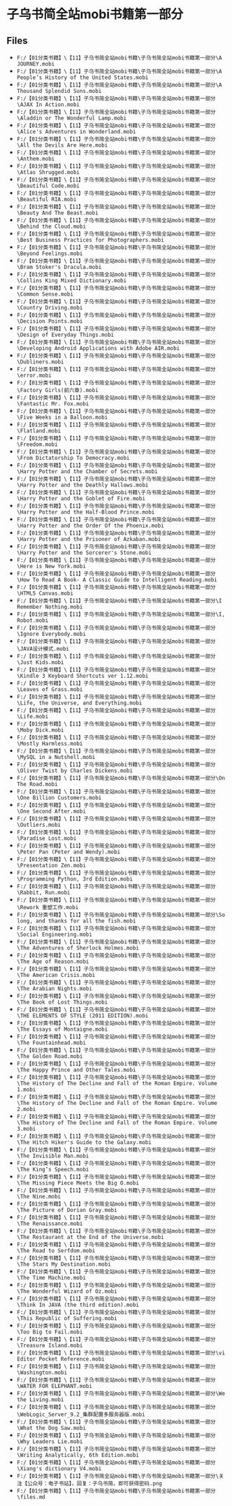 # 子乌书简全站mobi书籍第一部分

## Files

- `F:/【01分类书籍】\【11】子乌书简全站mobi书籍\子乌书简全站mobi书籍第一部分\A JOURNEY.mobi`
- `F:/【01分类书籍】\【11】子乌书简全站mobi书籍\子乌书简全站mobi书籍第一部分\A People’s History of the United States.mobi`
- `F:/【01分类书籍】\【11】子乌书简全站mobi书籍\子乌书简全站mobi书籍第一部分\A Thousand Splendid Suns.mobi`
- `F:/【01分类书籍】\【11】子乌书简全站mobi书籍\子乌书简全站mobi书籍第一部分\AJAX In Action.mobi`
- `F:/【01分类书籍】\【11】子乌书简全站mobi书籍\子乌书简全站mobi书籍第一部分\Aladdin or The Wonderful Lamp.mobi`
- `F:/【01分类书籍】\【11】子乌书简全站mobi书籍\子乌书简全站mobi书籍第一部分\Alice's Adventures in Wonderland.mobi`
- `F:/【01分类书籍】\【11】子乌书简全站mobi书籍\子乌书简全站mobi书籍第一部分\All the Devils Are Here.mobi`
- `F:/【01分类书籍】\【11】子乌书简全站mobi书籍\子乌书简全站mobi书籍第一部分\Anthem.mobi`
- `F:/【01分类书籍】\【11】子乌书简全站mobi书籍\子乌书简全站mobi书籍第一部分\Atlas Shrugged.mobi`
- `F:/【01分类书籍】\【11】子乌书简全站mobi书籍\子乌书简全站mobi书籍第一部分\Beautiful Code.mobi`
- `F:/【01分类书籍】\【11】子乌书简全站mobi书籍\子乌书简全站mobi书籍第一部分\Beautiful RIA.mobi`
- `F:/【01分类书籍】\【11】子乌书简全站mobi书籍\子乌书简全站mobi书籍第一部分\Beauty And The Beast.mobi`
- `F:/【01分类书籍】\【11】子乌书简全站mobi书籍\子乌书简全站mobi书籍第一部分\Behind the Cloud.mobi`
- `F:/【01分类书籍】\【11】子乌书简全站mobi书籍\子乌书简全站mobi书籍第一部分\Best Business Practices for Photographers.mobi`
- `F:/【01分类书籍】\【11】子乌书简全站mobi书籍\子乌书简全站mobi书籍第一部分\Beyond Feelings.mobi`
- `F:/【01分类书籍】\【11】子乌书简全站mobi书籍\子乌书简全站mobi书籍第一部分\Bram Stoker's Dracula.mobi`
- `F:/【01分类书籍】\【11】子乌书简全站mobi书籍\子乌书简全站mobi书籍第一部分\Collins King Mixed Dictionary.mobi`
- `F:/【01分类书籍】\【11】子乌书简全站mobi书籍\子乌书简全站mobi书籍第一部分\Common Sense.mobi`
- `F:/【01分类书籍】\【11】子乌书简全站mobi书籍\子乌书简全站mobi书籍第一部分\Country Driving.mobi`
- `F:/【01分类书籍】\【11】子乌书简全站mobi书籍\子乌书简全站mobi书籍第一部分\Decision Points.mobi`
- `F:/【01分类书籍】\【11】子乌书简全站mobi书籍\子乌书简全站mobi书籍第一部分\Design of Everyday Things.mobi`
- `F:/【01分类书籍】\【11】子乌书简全站mobi书籍\子乌书简全站mobi书籍第一部分\Developing Android Applications with Adobe AIR.mobi`
- `F:/【01分类书籍】\【11】子乌书简全站mobi书籍\子乌书简全站mobi书籍第一部分\Dubliners.mobi`
- `F:/【01分类书籍】\【11】子乌书简全站mobi书籍\子乌书简全站mobi书籍第一部分\error.mobi`
- `F:/【01分类书籍】\【11】子乌书简全站mobi书籍\子乌书简全站mobi书籍第一部分\Factory Girls(前六章).mobi`
- `F:/【01分类书籍】\【11】子乌书简全站mobi书籍\子乌书简全站mobi书籍第一部分\Fantastic Mr. Fox.mobi`
- `F:/【01分类书籍】\【11】子乌书简全站mobi书籍\子乌书简全站mobi书籍第一部分\Five Weeks in a Balloon.mobi`
- `F:/【01分类书籍】\【11】子乌书简全站mobi书籍\子乌书简全站mobi书籍第一部分\Flatland.mobi`
- `F:/【01分类书籍】\【11】子乌书简全站mobi书籍\子乌书简全站mobi书籍第一部分\Freedom.mobi`
- `F:/【01分类书籍】\【11】子乌书简全站mobi书籍\子乌书简全站mobi书籍第一部分\From Dictatorship To Democracy.mobi`
- `F:/【01分类书籍】\【11】子乌书简全站mobi书籍\子乌书简全站mobi书籍第一部分\Harry Potter and the Chamber of Secrets.mobi`
- `F:/【01分类书籍】\【11】子乌书简全站mobi书籍\子乌书简全站mobi书籍第一部分\Harry Potter and the Deathly Hallows.mobi`
- `F:/【01分类书籍】\【11】子乌书简全站mobi书籍\子乌书简全站mobi书籍第一部分\Harry Potter and the Goblet of Fire.mobi`
- `F:/【01分类书籍】\【11】子乌书简全站mobi书籍\子乌书简全站mobi书籍第一部分\Harry Potter and the Half-Blood Prince.mobi`
- `F:/【01分类书籍】\【11】子乌书简全站mobi书籍\子乌书简全站mobi书籍第一部分\Harry Potter and the Order Of the Phoenix.mobi`
- `F:/【01分类书籍】\【11】子乌书简全站mobi书籍\子乌书简全站mobi书籍第一部分\Harry Potter and the Prisoner of Azkaban.mobi`
- `F:/【01分类书籍】\【11】子乌书简全站mobi书籍\子乌书简全站mobi书籍第一部分\Harry Potter and the Sorcerer's Stone.mobi`
- `F:/【01分类书籍】\【11】子乌书简全站mobi书籍\子乌书简全站mobi书籍第一部分\Here is New York.mobi`
- `F:/【01分类书籍】\【11】子乌书简全站mobi书籍\子乌书简全站mobi书籍第一部分\How To Read A Book- A Classic Guide to Intelligent Reading.mobi`
- `F:/【01分类书籍】\【11】子乌书简全站mobi书籍\子乌书简全站mobi书籍第一部分\HTML5 Canvas.mobi`
- `F:/【01分类书籍】\【11】子乌书简全站mobi书籍\子乌书简全站mobi书籍第一部分\I Remember Nothing.mobi`
- `F:/【01分类书籍】\【11】子乌书简全站mobi书籍\子乌书简全站mobi书籍第一部分\I, Robot.mobi`
- `F:/【01分类书籍】\【11】子乌书简全站mobi书籍\子乌书简全站mobi书籍第一部分\Ignore Everybody.mobi`
- `F:/【01分类书籍】\【11】子乌书简全站mobi书籍\子乌书简全站mobi书籍第一部分\JAVA设计模式.mobi`
- `F:/【01分类书籍】\【11】子乌书简全站mobi书籍\子乌书简全站mobi书籍第一部分\Just Kids.mobi`
- `F:/【01分类书籍】\【11】子乌书简全站mobi书籍\子乌书简全站mobi书籍第一部分\Kindle 3 Keyboard Shortcuts ver 1.12.mobi`
- `F:/【01分类书籍】\【11】子乌书简全站mobi书籍\子乌书简全站mobi书籍第一部分\Leaves of Grass.mobi`
- `F:/【01分类书籍】\【11】子乌书简全站mobi书籍\子乌书简全站mobi书籍第一部分\Life, the Universe, and Everything.mobi`
- `F:/【01分类书籍】\【11】子乌书简全站mobi书籍\子乌书简全站mobi书籍第一部分\Life.mobi`
- `F:/【01分类书籍】\【11】子乌书简全站mobi书籍\子乌书简全站mobi书籍第一部分\Moby Dick.mobi`
- `F:/【01分类书籍】\【11】子乌书简全站mobi书籍\子乌书简全站mobi书籍第一部分\Mostly Harmless.mobi`
- `F:/【01分类书籍】\【11】子乌书简全站mobi书籍\子乌书简全站mobi书籍第一部分\MySQL in a Nutshell.mobi`
- `F:/【01分类书籍】\【11】子乌书简全站mobi书籍\子乌书简全站mobi书籍第一部分\Oliver Twist by Charles Dickens.mobi`
- `F:/【01分类书籍】\【11】子乌书简全站mobi书籍\子乌书简全站mobi书籍第一部分\On The Road.mobi`
- `F:/【01分类书籍】\【11】子乌书简全站mobi书籍\子乌书简全站mobi书籍第一部分\One Billion Customers.mobi`
- `F:/【01分类书籍】\【11】子乌书简全站mobi书籍\子乌书简全站mobi书籍第一部分\One Second After.mobi`
- `F:/【01分类书籍】\【11】子乌书简全站mobi书籍\子乌书简全站mobi书籍第一部分\Outliers.mobi`
- `F:/【01分类书籍】\【11】子乌书简全站mobi书籍\子乌书简全站mobi书籍第一部分\Paradise Lost.mobi`
- `F:/【01分类书籍】\【11】子乌书简全站mobi书籍\子乌书简全站mobi书籍第一部分\Peter Pan (Peter and Wendy).mobi`
- `F:/【01分类书籍】\【11】子乌书简全站mobi书籍\子乌书简全站mobi书籍第一部分\Presentation Zen.mobi`
- `F:/【01分类书籍】\【11】子乌书简全站mobi书籍\子乌书简全站mobi书籍第一部分\Programming Python, 3rd Edition.mobi`
- `F:/【01分类书籍】\【11】子乌书简全站mobi书籍\子乌书简全站mobi书籍第一部分\Rabbit, Run.mobi`
- `F:/【01分类书籍】\【11】子乌书简全站mobi书籍\子乌书简全站mobi书籍第一部分\Rework 重塑工作.mobi`
- `F:/【01分类书籍】\【11】子乌书简全站mobi书籍\子乌书简全站mobi书籍第一部分\So long, and thanks for all the fish.mobi`
- `F:/【01分类书籍】\【11】子乌书简全站mobi书籍\子乌书简全站mobi书籍第一部分\Social Engineering.mobi`
- `F:/【01分类书籍】\【11】子乌书简全站mobi书籍\子乌书简全站mobi书籍第一部分\The Adventures of Sherlock Holmes.mobi`
- `F:/【01分类书籍】\【11】子乌书简全站mobi书籍\子乌书简全站mobi书籍第一部分\The Age of Reason.mobi`
- `F:/【01分类书籍】\【11】子乌书简全站mobi书籍\子乌书简全站mobi书籍第一部分\The American Crisis.mobi`
- `F:/【01分类书籍】\【11】子乌书简全站mobi书籍\子乌书简全站mobi书籍第一部分\The Arabian Nights.mobi`
- `F:/【01分类书籍】\【11】子乌书简全站mobi书籍\子乌书简全站mobi书籍第一部分\The Book of Lost Things.mobi`
- `F:/【01分类书籍】\【11】子乌书简全站mobi书籍\子乌书简全站mobi书籍第一部分\THE ELEMENTS OF STYLE (2011 EDITION).mobi`
- `F:/【01分类书籍】\【11】子乌书简全站mobi书籍\子乌书简全站mobi书籍第一部分\The Essays of Montaigne.mobi`
- `F:/【01分类书籍】\【11】子乌书简全站mobi书籍\子乌书简全站mobi书籍第一部分\The Fountainhead.mobi`
- `F:/【01分类书籍】\【11】子乌书简全站mobi书籍\子乌书简全站mobi书籍第一部分\The Golden Road.mobi`
- `F:/【01分类书籍】\【11】子乌书简全站mobi书籍\子乌书简全站mobi书籍第一部分\The Happy Prince and Other Tales.mobi`
- `F:/【01分类书籍】\【11】子乌书简全站mobi书籍\子乌书简全站mobi书籍第一部分\The History of The Decline and Fall of the Roman Empire. Volume 1.mobi`
- `F:/【01分类书籍】\【11】子乌书简全站mobi书籍\子乌书简全站mobi书籍第一部分\The History of The Decline and Fall of the Roman Empire. Volume 2.mobi`
- `F:/【01分类书籍】\【11】子乌书简全站mobi书籍\子乌书简全站mobi书籍第一部分\The History of The Decline and Fall of the Roman Empire. Volume 3.mobi`
- `F:/【01分类书籍】\【11】子乌书简全站mobi书籍\子乌书简全站mobi书籍第一部分\The Hitch Hiker's Guide to the Galaxy.mobi`
- `F:/【01分类书籍】\【11】子乌书简全站mobi书籍\子乌书简全站mobi书籍第一部分\The Invisible Man.mobi`
- `F:/【01分类书籍】\【11】子乌书简全站mobi书籍\子乌书简全站mobi书籍第一部分\The King’s Speech.mobi`
- `F:/【01分类书籍】\【11】子乌书简全站mobi书籍\子乌书简全站mobi书籍第一部分\The Missing Piece Meets the Big O.mobi`
- `F:/【01分类书籍】\【11】子乌书简全站mobi书籍\子乌书简全站mobi书籍第一部分\The Nine.mobi`
- `F:/【01分类书籍】\【11】子乌书简全站mobi书籍\子乌书简全站mobi书籍第一部分\The Picture of Dorian Gray.mobi`
- `F:/【01分类书籍】\【11】子乌书简全站mobi书籍\子乌书简全站mobi书籍第一部分\The Renaissance.mobi`
- `F:/【01分类书籍】\【11】子乌书简全站mobi书籍\子乌书简全站mobi书籍第一部分\The Restaurant at the End of the Universe.mobi`
- `F:/【01分类书籍】\【11】子乌书简全站mobi书籍\子乌书简全站mobi书籍第一部分\The Road to Serfdom.mobi`
- `F:/【01分类书籍】\【11】子乌书简全站mobi书籍\子乌书简全站mobi书籍第一部分\The Stars My Destination.mobi`
- `F:/【01分类书籍】\【11】子乌书简全站mobi书籍\子乌书简全站mobi书籍第一部分\The Time Machine.mobi`
- `F:/【01分类书籍】\【11】子乌书简全站mobi书籍\子乌书简全站mobi书籍第一部分\The Wonderful Wizard of Oz.mobi`
- `F:/【01分类书籍】\【11】子乌书简全站mobi书籍\子乌书简全站mobi书籍第一部分\Think In JAVA (the third edition).mobi`
- `F:/【01分类书籍】\【11】子乌书简全站mobi书籍\子乌书简全站mobi书籍第一部分\This Republic of Suffering.mobi`
- `F:/【01分类书籍】\【11】子乌书简全站mobi书籍\子乌书简全站mobi书籍第一部分\Too Big to Fail.mobi`
- `F:/【01分类书籍】\【11】子乌书简全站mobi书籍\子乌书简全站mobi书籍第一部分\Treasure Island.mobi`
- `F:/【01分类书籍】\【11】子乌书简全站mobi书籍\子乌书简全站mobi书籍第一部分\vi Editor Pocket Reference.mobi`
- `F:/【01分类书籍】\【11】子乌书简全站mobi书籍\子乌书简全站mobi书籍第一部分\Washington.mobi`
- `F:/【01分类书籍】\【11】子乌书简全站mobi书籍\子乌书简全站mobi书籍第一部分\WATER FOR ELEPHANT.mobi`
- `F:/【01分类书籍】\【11】子乌书简全站mobi书籍\子乌书简全站mobi书籍第一部分\We the Living.mobi`
- `F:/【01分类书籍】\【11】子乌书简全站mobi书籍\子乌书简全站mobi书籍第一部分\WebLogic_Server_9.2_集群配置多服务器版.mobi`
- `F:/【01分类书籍】\【11】子乌书简全站mobi书籍\子乌书简全站mobi书籍第一部分\What the Dog Saw.mobi`
- `F:/【01分类书籍】\【11】子乌书简全站mobi书籍\子乌书简全站mobi书籍第一部分\Why Leaders Lie.mobi`
- `F:/【01分类书籍】\【11】子乌书简全站mobi书籍\子乌书简全站mobi书籍第一部分\Writing Analytically, 6th Edition.mobi`
- `F:/【01分类书籍】\【11】子乌书简全站mobi书籍\子乌书简全站mobi书籍第一部分\Xiang's dictionary V4.mobi`
- `F:/【01分类书籍】\【11】子乌书简全站mobi书籍\子乌书简全站mobi书籍第一部分\关注【公众号：电子书站】，回复：子乌书简，即可获得密码.png`
- `F:/【01分类书籍】\【11】子乌书简全站mobi书籍\子乌书简全站mobi书籍第一部分\files.md`
